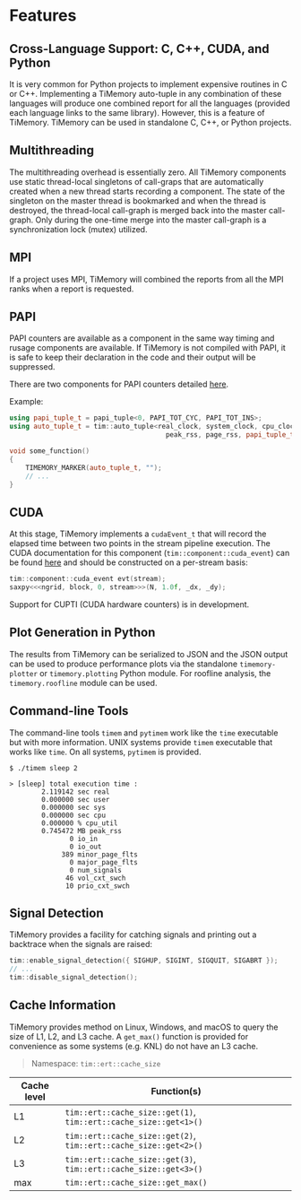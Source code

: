 # Features

## Cross-Language Support: C, C++, CUDA, and Python

It is very common for Python projects to implement expensive routines in C or C++. Implementing a TiMemory auto-tuple in any combination of these languages will produce one combined report for all the languages (provided each language links to the same library).
However, this is a feature of TiMemory. TiMemory can be used in standalone C, C++, or Python projects.

## Multithreading

The multithreading overhead is essentially zero.
All TiMemory components use static thread-local singletons of call-graps that are automatically created when a
new thread starts recording a component. The state of the singleton on the master thread is bookmarked and when the
thread is destroyed, the thread-local call-graph is merged back into the master call-graph. Only during the
one-time merge into the master call-graph is a synchronization lock (mutex) utilized.

## MPI

If a project uses MPI, TiMemory will combined the reports from all the MPI ranks when a report is requested.

## PAPI

PAPI counters are available as a component in the same way timing and rusage components are available. If TiMemory
is not compiled with PAPI, it is safe to keep their declaration in the code and their output will be suppressed.

There are two components for PAPI counters detailed [here](/components#hardware-counter-components).

Example:

```c++
using papi_tuple_t = papi_tuple<0, PAPI_TOT_CYC, PAPI_TOT_INS>;
using auto_tuple_t = tim::auto_tuple<real_clock, system_clock, cpu_clock, cpu_util,
                                       peak_rss, page_rss, papi_tuple_t>;

void some_function()
{
    TIMEMORY_MARKER(auto_tuple_t, "");
    // ...
}
```

## CUDA

At this stage, TiMemory implements a `cudaEvent_t` that will record the elapsed time between
two points in the stream pipeline execution. The CUDA documentation for this component
(`tim::component::cuda_event`) can be found
[here](https://devblogs.nvidia.com/how-implement-performance-metrics-cuda-cc/)
and should be constructed on a per-stream basis:

```c++
tim::component::cuda_event evt(stream);
saxpy<<<ngrid, block, 0, stream>>>(N, 1.0f, _dx, _dy);
```

Support for CUPTI (CUDA hardware counters) is in development.

## Plot Generation in Python

The results from TiMemory can be serialized to JSON and the JSON output can be used to produce performance plots
via the standalone `timemory-plotter` or `timemory.plotting` Python module. For roofline analysis,
the `timemory.roofline` module can be used.

## Command-line Tools

The command-line tools `timem` and `pytimem` work like the `time` executable but with more information.
UNIX systems provide `timem` executable that works like `time`. On all systems, `pytimem` is provided.

```shell
$ ./timem sleep 2

> [sleep] total execution time :
        2.119142 sec real
        0.000000 sec user
        0.000000 sec sys
        0.000000 sec cpu
        0.000000 % cpu_util
        0.745472 MB peak_rss
               0 io_in
               0 io_out
             389 minor_page_flts
               0 major_page_flts
               0 num_signals
              46 vol_cxt_swch
              10 prio_cxt_swch
```

## Signal Detection

TiMemory provides a facility for catching signals and printing out a backtrace when the signals are raised:

```cpp
tim::enable_signal_detection({ SIGHUP, SIGINT, SIGQUIT, SIGABRT });
// ...
tim::disable_signal_detection();
```

## Cache Information

TiMemory provides method on Linux, Windows, and macOS to query the size of L1, L2, and L3 cache.
A `get_max()` function is provided for convenience as some systems (e.g. KNL) do not have an L3 cache.

> Namespace: `tim::ert::cache_size`

| Cache level | Function(s)                                                      |
| ----------- | ---------------------------------------------------------------- |
| L1          | `tim::ert::cache_size::get(1)`, `tim::ert::cache_size::get<1>()` |
| L2          | `tim::ert::cache_size::get(2)`, `tim::ert::cache_size::get<2>()` |
| L3          | `tim::ert::cache_size::get(3)`, `tim::ert::cache_size::get<3>()` |
| max         | `tim::ert::cache_size::get_max()`                                |

